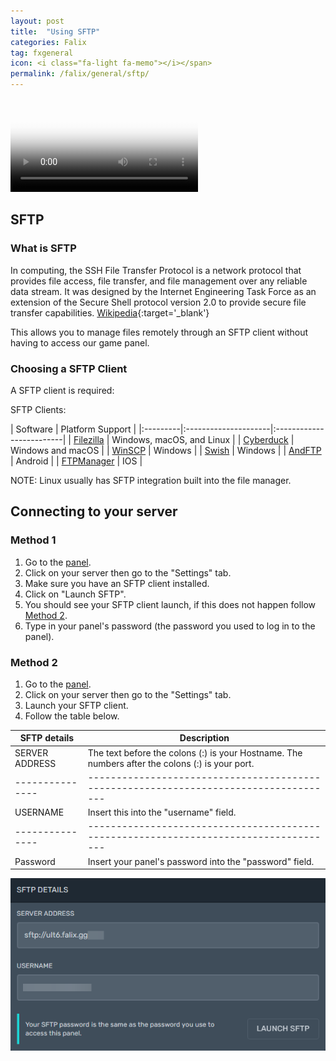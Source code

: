 ```yaml
---
layout: post
title:  "Using SFTP"
categories: Falix
tag: fxgeneral
icon: <i class="fa-light fa-memo"></i></span>
permalink: /falix/general/sftp/
---
```


<!-- RCON is being added later -->
<!-- In Progress
{: .label .label-yellow } -->

<video controls poster="https://i.imgur.com/p9rgs15.png" src="https://files.catbox.moe/vavkhu.mp4"></video>

## SFTP
### What is SFTP
In computing, the SSH File Transfer Protocol is a network protocol that provides file access, file transfer, and file management over any reliable data stream. It was designed by the Internet Engineering Task Force as an extension of the Secure Shell protocol version 2.0 to provide secure file transfer capabilities. [Wikipedia](https://en.wikipedia.org/wiki/SSH_File_Transfer_Protocol){:target='_blank'}

This allows you to manage files remotely through an SFTP client without having to access our game panel.

### Choosing a SFTP Client
A SFTP client is required:

SFTP Clients:

| Software | Platform Support                               |
|:---------|:---------------------|:-------------------------|
| [Filezilla](https://filezilla-project.org/download.php?type=client) | Windows, macOS, and Linux |
| [Cyberduck](https://cyberduck.io/download/) | Windows and macOS |
| [WinSCP](https://winscp.net/eng/download.php) | Windows |
| [Swish](https://sourceforge.net/projects/swish/) | Windows |
| [AndFTP](https://play.google.com/store/apps/details?id=lysesoft.andftp&hl=en_US&gl=US) | Android |
| [FTPManager](https://apps.apple.com/us/app/ftpmanager-ftp-sftp-client/id525959186) | IOS |

NOTE: Linux usually has SFTP integration built into the file manager.

## Connecting to your server

### Method 1

1. Go to the [panel](https://panel.falixnodes.net).
2. Click on your server then go to the "Settings" tab.
3. Make sure you have an SFTP client installed.
4. Click on "Launch SFTP".
5. You should see your SFTP client launch, if this does not happen follow [Method 2](https://help.falixnodes.net/falix/general/sftp/#method-2).
6. Type in your panel's password (the password you used to log in to the panel).

### Method 2

1. Go to the [panel](https://panel.falixnodes.net).
2. Click on your server then go to the "Settings" tab.
3. Launch your SFTP client.
4. Follow the table below.

|SFTP details   | Description                                                                         |
|---------------|-------------------------------------------------------------------------------------|
|SERVER ADDRESS | The text before the colons (:) is your Hostname. The numbers after the colons (:) is your port. |
|---------------|-------------------------------------------------------------------------------------|
|USERNAME       | Insert this into the "username" field.                                              |
|---------------|-------------------------------------------------------------------------------------|
|Password       | Insert your panel's password into the "password" field.                             |

![Image](../../../assets/images/posts/falix/sftp/1.png)